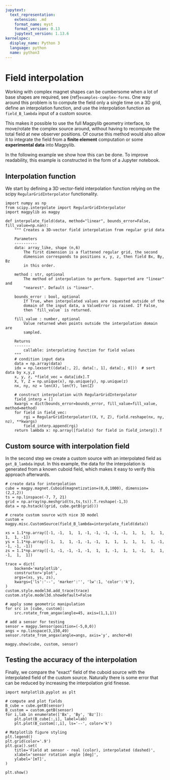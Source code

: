 ```yaml
---
jupytext:
  text_representation:
    extension: .md
    format_name: myst
    format_version: 0.13
    jupytext_version: 1.13.6
kernelspec:
  display_name: Python 3
  language: python
  name: python3
---
```


# Field interpolation

Working with complex magnet shapes can be cumbersome when a lot of base shapes are required, see {ref}`examples-complex-forms`. One way around this problem is to compute the field only a single time on a 3D grid, define an interpolation function, and use the interpolation function as `field_B_lambda` input of a custom source.

This makes it possible to use the full Magpylib geometry interface, to move/rotate the complex source around, without having to recompute the total field at new observer positions. Of course this method would also allow it to integrate the field from a **finite element** computation or some **experimental data** into Magpylib.

In the following example we show how this can be done. To improve readability, this example is constructed in the form of a Jupyter notebook.

## Interpolation function

We start by defining a 3D vector-field interpolation function relying on the scipy `RegularGridInterpolator` functionality.

```{code-cell} ipython3
import numpy as np
from scipy.interpolate import RegularGridInterpolator
import magpylib as magpy

def interpolate_field(data, method="linear", bounds_error=False, fill_value=np.nan):
    """ Creates a 3D-vector field interpolation from regular grid data

    Parameters
    ----------
    data: array_like, shape (n,6)
        The first dimension is a flattened regular grid, the second
        dimension corresponds to positions x, y, z, then field Bx, By, Bz
        in this order.

    method : str, optional
        The method of interpolation to perform. Supported are "linear" and
        "nearest". Default is "linear".

    bounds_error : bool, optional
        If True, when interpolated values are requested outside of the
        domain of the input data, a ValueError is raised. If False,
        then `fill_value` is returned.

    fill_value : number, optional
        Value returned when points outside the interpolation domain are
        sampled.

    Returns
    -------
        callable: interpolating function for field values
    """
    # condition input data
    data = np.array(data)
    idx = np.lexsort((data[:, 2], data[:, 1], data[:, 0]))  # sort data by x,y,z
    x, y, z, *field_vec = data[idx].T
    X, Y, Z = np.unique(x), np.unique(y), np.unique(z)
    nx, ny, nz = len(X), len(Y), len(Z)

    # construct interpolation with RegularGridInterpolator
    field_interp = []
    kwargs = dict(bounds_error=bounds_error, fill_value=fill_value, method=method)
    for field in field_vec:
        rgi = RegularGridInterpolator((X, Y, Z), field.reshape(nx, ny, nz), **kwargs)
        field_interp.append(rgi)
    return lambda x: np.array([field(x) for field in field_interp]).T
```

## Custom source with interpolation field

In the second step we create a custom source with an interpolated field as `get_B_lambda` input. In this example, the data for the interpolation is generated from a known cuboid field, which makes it easy to verify this approach afterwards.

```{code-cell} ipython3
# create data for interpolation
cube = magpy.magnet.Cuboid(magnetization=(0,0,1000), dimension=(2,2,2))
ts = np.linspace(-7, 7, 21)
grid = np.array(np.meshgrid(ts,ts,ts)).T.reshape(-1,3)
data = np.hstack((grid, cube.getB(grid)))

# create custom source with nice 3D model
custom = magpy.misc.CustomSource(field_B_lambda=interpolate_field(data))

xs = 1.1*np.array([-1, -1,  1,  1, -1, -1, -1, -1, -1,  1,  1,  1,  1, 1,  1, -1])
ys = 1.1*np.array([-1,  1,  1, -1, -1, -1,  1,  1,  1,  1,  1,  1, -1, -1, -1, -1])
zs = 1.1*np.array([-1, -1, -1, -1, -1,  1,  1, -1,  1,  1, -1,  1,  1, -1,  1,  1])

trace = dict(
    backend='matplotlib',
    constructor='plot',
    args=(xs, ys, zs),
    kwargs={'ls':'--', 'marker':'', 'lw':1, 'color':'k'},
)
custom.style.model3d.add_trace(trace)
custom.style.model3d.showdefault=False

# apply some geometric manipulation
for src in [cube, custom]:
    src.rotate_from_angax(angle=45, axis=(1,1,1))

# add a sensor for testing
sensor = magpy.Sensor(position=(-5,0,0))
angs = np.linspace(3,150,49)
sensor.rotate_from_angax(angle=angs, axis='y', anchor=0)

magpy.show(cube, custom, sensor)
```

## Testing the accuracy of the interpolation

Finally, we compare the "exact" field of the cuboid source with the interpolated field of the custom source. Naturally there is some error that can be reduced by increasing the interpolation grid finesse.

```{code-cell} ipython3
import matplotlib.pyplot as plt

# compute and plot fields
B_cube = cube.getB(sensor)
B_custom = custom.getB(sensor)
for i,lab in enumerate(['Bx', 'By', 'Bz']):
    plt.plot(B_cube[:,i], label=lab)
    plt.plot(B_custom[:,i], ls='--', color='k')

# Matplotlib figure styling
plt.legend()
plt.grid(color='.9')
plt.gca().set(
    title='Field at sensor - real (color), interpolated (dashed)',
    xlabel='sensor rotation angle [deg]',
    ylabel='[mT]',
)

plt.show()
```
